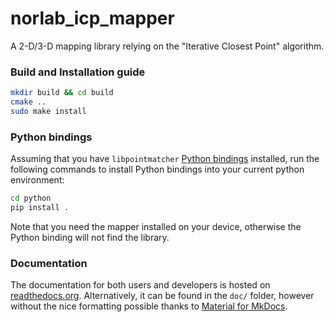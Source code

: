 # norlab_icp_mapper
A 2-D/3-D mapping library relying on the "Iterative Closest Point" algorithm.

### Build and Installation guide
```bash
mkdir build && cd build
cmake ..
sudo make install
```

### Python bindings
Assuming that you have `libpointmatcher` [Python bindings](https://libpointmatcher.readthedocs.io/en/latest/CompilationPython/) installed, run the following commands to install Python bindings into your current python environment:
```bash
cd python
pip install .
```
Note that you need the mapper installed on your device, otherwise the Python binding will not find the library.

### Documentation
The documentation for both users and developers is hosted on [readthedocs.org](https://norlab-icp-mapper.readthedocs.io/en/latest/).
Alternatively, it can be found in the `doc/` folder, however without the nice formatting possible thanks to [Material for MkDocs](https://squidfunk.github.io/mkdocs-material/).